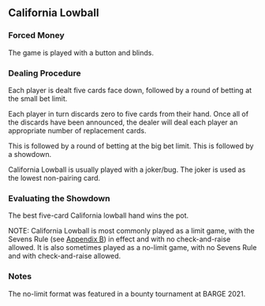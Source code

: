California Lowball
------------------

### Forced Money

The game is played with a button and blinds.

### Dealing Procedure

Each player is dealt five cards face down, followed by a round of betting at the
small bet limit.

Each player in turn discards zero to five cards from their hand. Once all of the
discards have been announced, the dealer will deal each player an appropriate
number of replacement cards.

This is followed by a round of betting at the big bet limit. This is followed
by a showdown.

California Lowball is usually played with a joker/bug. The joker is used as the
lowest non-pairing card.

### Evaluating the Showdown

The best five-card California lowball hand wins the pot.

NOTE: California Lowball is most commonly played as a limit game, with the
Sevens Rule (see [Appendix B](#appendix-b-the-sevens-rule)) in effect and with no
check-and-raise allowed. It is also sometimes played as a no-limit game, with
no Sevens Rule and with check-and-raise allowed.

### Notes

The no-limit format was featured in a bounty tournament at BARGE 2021.

